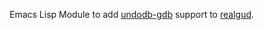 Emacs Lisp Module to add [undodb-gdb](http://undo.io/products/undodb/)
support to [realgud](http://github.com/rocky/emacs-dbgr).
